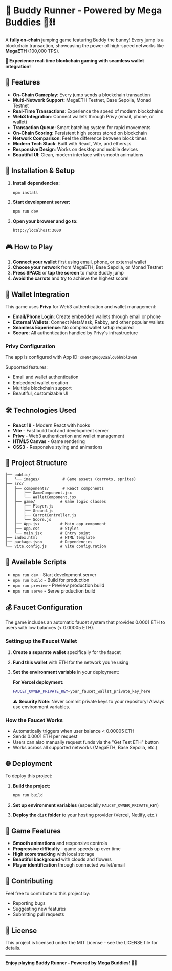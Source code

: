 # 🐰 Buddy Runner - Powered by Mega Buddies 🥕⛓️

A **fully on-chain** jumping game featuring Buddy the bunny! Every jump is a blockchain transaction, showcasing the power of high-speed networks like **MegaETH** (100,000 TPS).

**🚀 Experience real-time blockchain gaming with seamless wallet integration!**

## 🚀 Features

- **On-Chain Gameplay**: Every jump sends a blockchain transaction
- **Multi-Network Support**: MegaETH Testnet, Base Sepolia, Monad Testnet
- **Real-Time Transactions**: Experience the speed of modern blockchains
- **Web3 Integration**: Connect wallets through Privy (email, phone, or wallet)
- **Transaction Queue**: Smart batching system for rapid movements
- **On-Chain Scoring**: Persistent high scores stored on blockchain
- **Network Comparison**: Feel the difference between block times
- **Modern Tech Stack**: Built with React, Vite, and ethers.js
- **Responsive Design**: Works on desktop and mobile devices
- **Beautiful UI**: Clean, modern interface with smooth animations

## 🔧 Installation & Setup

1. **Install dependencies:**
   ```bash
   npm install
   ```

2. **Start development server:**
   ```bash
   npm run dev
   ```

3. **Open your browser and go to:**
   ```
   http://localhost:3000
   ```

## 🎮 How to Play

1. **Connect your wallet** first using email, phone, or external wallet
2. **Choose your network** from MegaETH, Base Sepolia, or Monad Testnet  
3. **Press SPACE** or **tap the screen** to make Buddy jump
4. **Avoid the carrots** and try to achieve the highest score!

## 🔐 Wallet Integration

This game uses **Privy** for Web3 authentication and wallet management:

- **Email/Phone Login**: Create embedded wallets through email or phone
- **External Wallets**: Connect MetaMask, Rabby, and other popular wallets
- **Seamless Experience**: No complex wallet setup required
- **Secure**: All authentication handled by Privy's infrastructure

### Privy Configuration

The app is configured with App ID: `cme84q0og02aalc0bh9blzwa9`

Supported features:
- Email and wallet authentication
- Embedded wallet creation
- Multiple blockchain support
- Beautiful, customizable UI

## 🛠 Technologies Used

- **React 18** - Modern React with hooks
- **Vite** - Fast build tool and development server
- **Privy** - Web3 authentication and wallet management
- **HTML5 Canvas** - Game rendering
- **CSS3** - Responsive styling and animations

## 📁 Project Structure

```
├── public/
│   └── images/          # Game assets (carrots, sprites)
├── src/
│   ├── components/      # React components
│   │   ├── GameComponent.jsx
│   │   └── WalletComponent.jsx
│   ├── game/           # Game logic classes
│   │   ├── Player.js
│   │   ├── Ground.js
│   │   ├── CarrotController.js
│   │   └── Score.js
│   ├── App.jsx         # Main app component
│   ├── App.css         # Styles
│   └── main.jsx        # Entry point
├── index.html          # HTML template
├── package.json        # Dependencies
└── vite.config.js      # Vite configuration
```

## 🔗 Available Scripts

- `npm run dev` - Start development server
- `npm run build` - Build for production
- `npm run preview` - Preview production build
- `npm run serve` - Serve production build

## 💰 Faucet Configuration

The game includes an automatic faucet system that provides 0.0001 ETH to users with low balances (< 0.00005 ETH).

### Setting up the Faucet Wallet

1. **Create a separate wallet** specifically for the faucet
2. **Fund this wallet** with ETH for the network you're using  
3. **Set the environment variable** in your deployment:

   **For Vercel deployment:**
   ```bash
   FAUCET_OWNER_PRIVATE_KEY=your_faucet_wallet_private_key_here
   ```

   ⚠️ **Security Note**: Never commit private keys to your repository! Always use environment variables.

### How the Faucet Works

- Automatically triggers when user balance < 0.00005 ETH
- Sends 0.0001 ETH per request
- Users can also manually request funds via the "Get Test ETH" button
- Works across all supported networks (MegaETH, Base Sepolia, etc.)

## 🌐 Deployment

To deploy this project:

1. **Build the project:**
   ```bash
   npm run build
   ```

2. **Set up environment variables** (especially `FAUCET_OWNER_PRIVATE_KEY`)

3. **Deploy the `dist` folder** to your hosting provider (Vercel, Netlify, etc.)

## 🎯 Game Features

- **Smooth animations** and responsive controls
- **Progressive difficulty** - game speeds up over time
- **High score tracking** with local storage
- **Beautiful background** with clouds and flowers
- **Player identification** through connected wallet/email

## 🤝 Contributing

Feel free to contribute to this project by:
- Reporting bugs
- Suggesting new features
- Submitting pull requests

## 📄 License

This project is licensed under the MIT License - see the LICENSE file for details.

---

**Enjoy playing Buddy Runner - Powered by Mega Buddies! 🐰🥕**